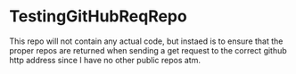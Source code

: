 # TestingGitHubReqRepo
This repo will not contain any actual code, but instaed is to ensure that the proper repos are returned when sending a get request to the correct github http address since I have no other public repos atm.

